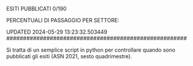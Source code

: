 ESITI PUBBLICATI 0/190 

PERCENTUALI DI PASSAGGIO PER SETTORE:

UPDATED 2024-05-29 13:23:32.503449
###################################################### 

Si tratta di un semplice script in python per controllare quando sono pubblicati gli esiti (ASN 2021, sesto quadrimestre).

